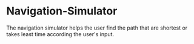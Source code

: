 # Navigation-Simulator
The navigation simulator helps the user find the path that are shortest or takes least time according the user's input.
